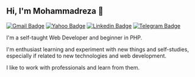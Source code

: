 ﻿## Hi, I'm Mohammadreza 👋
[![Gmail Badge](https://img.shields.io/badge/-mohammadreza.rahimi1373@gmail.com-c14438?style=flat&logo=Gmail&logoColor=white&link=mailto:mohammadreza.rahimi1373@gmail.com)](mailto:mohammadreza.rahimi1373@gmail.com)
[![Yahoo Badge](https://img.shields.io/badge/-mohammadreza.rahimi93@yahoo.com-blueviolet?style=flat&logo=yahoo&logoColor=white&link=mailto:mohammadreza.rahimi93@yahoo.com)](mailto:mohammadreza.rahimi93@yahoo.com)
[![Linkedin Badge](https://img.shields.io/badge/-Mohammadreza%20Rahimi-0072b1?style=flat&logo=Linkedin&logoColor=white&link=https://www.linkedin.com/in/rahimi73/)](https://www.linkedin.com/in/rahimi73/)
[![Telegram Badge](https://img.shields.io/badge/-Telegram-blue?style=flat&logo=telegram&logoColor=white&link=https://t.me/Mohammadreza_73/)](https://t.me/Mohammadreza_73/)

I'm a self-taught Web Developer and beginner in PHP.

I'm enthusiast learning and experiment with new things and self-studies, especially if related to new technologies and web development.

I like to work with professionals and learn from them.
